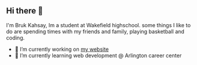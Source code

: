 ## Hi there 👋

I'm Bruk Kahsay, Im a student at Wakefield highschool. some things I like to do are spending times with my friends and family, playing basketball and coding. 

- 🔭 I’m currently working on [my website](https://github.com/Brukkahs/Brukkahs.github.io)
- 🌱 I’m currently learning web development @ Arlington career center 


